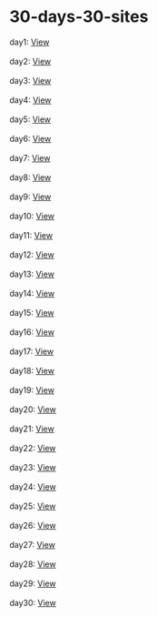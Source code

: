 # 30-days-30-sites



day1: <a href="https://the-livrodjx.github.io/30-days-30-sites/day1/" target="_blank">View</a><br><br>
day2: <a href="https://the-livrodjx.github.io/30-days-30-sites/day2/" target="_blank">View</a><br><br>
day3: <a href="https://the-livrodjx.github.io/30-days-30-sites/day3/" target="_blank">View</a><br><br>
day4: <a href="https://the-livrodjx.github.io/30-days-30-sites/day4/" target="_blank">View</a><br><br>
day5: <a href="https://the-livrodjx.github.io/30-days-30-sites/day5/" target="_blank">View</a><br><br>
day6: <a href="https://the-livrodjx.github.io/30-days-30-sites/day6/" target="_blank">View</a><br><br>
day7: <a href="https://the-livrodjx.github.io/30-days-30-sites/day7/" target="_blank">View</a><br><br>
day8: <a href="https://the-livrodjx.github.io/30-days-30-sites/day8/" target="_blank">View</a><br><br>
day9: <a href="https://the-livrodjx.github.io/30-days-30-sites/day9/" target="_blank">View</a><br><br>
day10: <a href="https://the-livrodjx.github.io/30-days-30-sites/day10/" target="_blank">View</a><br><br>
day11: <a href="https://the-livrodjx.github.io/30-days-30-sites/day11/" target="_blank">View</a><br><br>
day12: <a href="https://the-livrodjx.github.io/30-days-30-sites/day12/" target="_blank">View</a><br><br>
day13: <a href="https://the-livrodjx.github.io/30-days-30-sites/day13/" target="_blank">View</a><br><br>
day14: <a href="https://the-livrodjx.github.io/30-days-30-sites/day14/" target="_blank">View</a><br><br>
day15: <a href="https://the-livrodjx.github.io/30-days-30-sites/day15/" target="_blank">View</a><br><br>
day16: <a href="https://the-livrodjx.github.io/30-days-30-sites/day16/" target="_blank">View</a><br><br>
day17: <a href="https://the-livrodjx.github.io/30-days-30-sites/day17/" target="_blank">View</a><br><br>
day18: <a href="https://the-livrodjx.github.io/30-days-30-sites/day18/" target="_blank">View</a><br><br>
day19: <a href="https://the-livrodjx.github.io/30-days-30-sites/day19/" target="_blank">View</a><br><br>
day20: <a href="https://the-livrodjx.github.io/30-days-30-sites/day20/" target="_blank">View</a><br><br>
day21: <a href="https://the-livrodjx.github.io/30-days-30-sites/day21/" target="_blank">View</a><br><br>
day22: <a href="https://the-livrodjx.github.io/30-days-30-sites/day22/" target="_blank">View</a><br><br>
day23: <a href="https://the-livrodjx.github.io/30-days-30-sites/day23/" target="_blank">View</a><br><br>
day24: <a href="https://the-livrodjx.github.io/30-days-30-sites/day24/" target="_blank">View</a><br><br>
day25: <a href="https://the-livrodjx.github.io/30-days-30-sites/day25/" target="_blank">View</a><br><br>
day26: <a href="https://the-livrodjx.github.io/30-days-30-sites/day26/" target="_blank">View</a><br><br>
day27: <a href="https://the-livrodjx.github.io/30-days-30-sites/day27/" target="_blank">View</a><br><br>
day28: <a href="https://the-livrodjx.github.io/30-days-30-sites/day28/" target="_blank">View</a><br><br>
day29: <a href="https://the-livrodjx.github.io/30-days-30-sites/day29/" target="_blank">View</a><br><br>
day30: <a href="https://the-livrodjx.github.io/30-days-30-sites/day30/" target="_blank">View</a><br><br>
